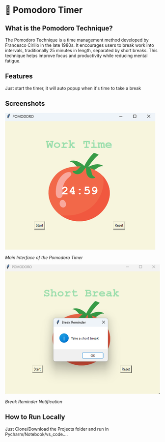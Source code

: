 # 🍅 Pomodoro Timer

## What is the Pomodoro Technique?

The Pomodoro Technique is a time management method developed by Francesco Cirillo in the late 1980s. It encourages users to break work into intervals, traditionally 25 minutes in length, separated by short breaks. This technique helps improve focus and productivity while reducing mental fatigue.

## Features

Just start the timer, it will auto popup when it's time to take a break


## Screenshots

![Interface](screenshot/Interface.png)

*Main Interface of the Pomodoro Timer*

![Break Reminder](screenshot/Popup_Break_Time.png)

*Break Reminder Notification*

## How to Run Locally

Just Clone/Download the Projects folder and run in Pycharm/Notebook/vs_code....

